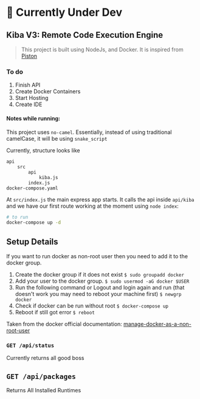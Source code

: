 # 🚨 Currently Under Dev

## Kiba V3: Remote Code Execution Engine

> This project is built using NodeJs, and Docker. It is inspired from [Piston]()

### To do
1. Finish API
2. Create Docker Containers
3. Start Hosting
4. Create IDE


#### Notes while running:

This project uses `no-camel`. Essentially, instead of using traditional camelCase, it will be using `snake_script`

Currently, structure looks like

```
api
    src
        api
            kiba.js
        index.js
docker-compose.yaml
```

At `src/index.js` the main express app starts. It calls the api inside `api/kiba` and we have our first route working at the moment using `node index`:

```bash
# to run 
docker-compose up -d

```


## Setup Details
If you want to run docker as non-root user then you need to add it to the docker group.
1. Create the docker group if it does not exist
`$ sudo groupadd docker`
2. Add your user to the docker group.
`$ sudo usermod -aG docker $USER`
3. Run the following command or Logout and login again and run (that doesn't work you may need to reboot your machine first)
`$ newgrp docker`
4. Check if docker can be run without root
`$ docker-compose up`
5. Reboot if still got error
`$ reboot`

Taken from the docker official documentation: [manage-docker-as-a-non-root-user](https://docs.docker.com/engine/install/linux-postinstall/)




### `GET /api/status`
Currently returns all good boss

## `GET /api/packages`
Returns All Installed Runtimes
